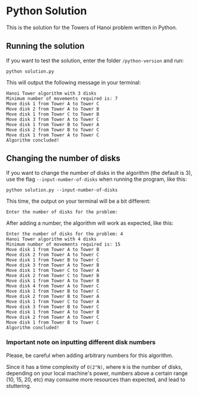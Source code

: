 # Python Solution

This is the solution for the Towers of Hanoi problem written in Python.

## Running the solution

If you want to test the solution, enter the folder `/python-version` and run:

```shell
python solution.py
```

This will output the following message in your terminal:

```shell
Hanoi Tower algorithm with 3 disks
Minimum number of movements required is: 7
Move disk 1 from Tower A to Tower C
Move disk 2 from Tower A to Tower B
Move disk 1 from Tower C to Tower B
Move disk 3 from Tower A to Tower C
Move disk 1 from Tower B to Tower A
Move disk 2 from Tower B to Tower C
Move disk 1 from Tower A to Tower C
Algorithm concluded!
```

## Changing the number of disks

If you want to change the number of disks in the algorithm (the default is 3), use the flag `--input-number-of-disks` when running the program, like this:

```shell
python solution.py --input-number-of-disks
```

This time, the output on your terminal will be a bit different:

```terminal
Enter the number of disks for the problem:
```

After adding a number, the algorithm will work as expected, like this:

```terminal
Enter the number of disks for the problem: 4
Hanoi Tower algorithm with 4 disks
Minimum number of movements required is: 15
Move disk 1 from Tower A to Tower B
Move disk 2 from Tower A to Tower C
Move disk 1 from Tower B to Tower C
Move disk 3 from Tower A to Tower B
Move disk 1 from Tower C to Tower A
Move disk 2 from Tower C to Tower B
Move disk 1 from Tower A to Tower B
Move disk 4 from Tower A to Tower C
Move disk 1 from Tower B to Tower C
Move disk 2 from Tower B to Tower A
Move disk 1 from Tower C to Tower A
Move disk 3 from Tower B to Tower C
Move disk 1 from Tower A to Tower B
Move disk 2 from Tower A to Tower C
Move disk 1 from Tower B to Tower C
Algorithm concluded!
```

### Important note on inputting different disk numbers

Please, be careful when adding arbitrary numbers for this algorithm.

Since it has a time complexity of `O(2^N)`, where `N` is the number of disks, depending on your local machine's power, numbers above a certain range (10, 15, 20, etc) may consume more resources than expected, and lead to stuttering.
